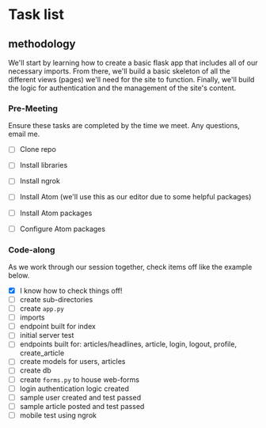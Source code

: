 # Task list

## methodology
We'll start by learning how to create a basic flask app that includes all of our necessary imports. From there, we'll build a basic skeleton of all the different views (pages) we'll need for the site to function. Finally, we'll build the logic for authentication and the management of the site's content.

### Pre-Meeting
Ensure these tasks are completed by the time we meet. Any questions, email me.
- [ ] Clone repo
- [ ] Install libraries
- [ ] Install ngrok
- [ ] Install Atom (we'll use this as our editor due to some helpful packages)
- [ ] Install Atom packages
- [ ] Configure Atom packages


### Code-along
As we work through our session together, check items off like the example below.

- [x] I know how to check things off!
- [ ] create sub-directories
- [ ] create `app.py`
- [ ] imports
- [ ] endpoint built for index
- [ ] initial server test
- [ ] endpoints built for: articles/headlines, article, login, logout, profile, create_article
- [ ] create models for users, articles
- [ ] create db
- [ ] create `forms.py` to house web-forms
- [ ] login authentication logic created
- [ ] sample user created and test passed
- [ ] sample article posted and test passed
- [ ] mobile test using ngrok
